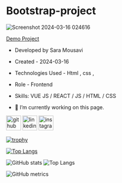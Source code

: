 # Bootstrap-project
![Screenshot 2024-03-16 024616](https://github.com/saaramousavi/Bootstrap-project/assets/159664750/60a53079-a320-4919-b5af-303cebec49f4)

 [Demo Project](https://saaramousavi.github.io/Bootstrap-project/)
 

- Developed by Sara Mousavi

- Created - 2024-03-16

- Technologies Used - Html , css , 

- Role - Frontend
- Skills: VUE JS / REACT / JS / HTML / CSS

- 🔭 I’m currently working on this page. 


[<img src='https://cdn.jsdelivr.net/npm/simple-icons@3.0.1/icons/github.svg' alt='github' height='40'>](https://github.com/saaramousavi)  [<img src='https://cdn.jsdelivr.net/npm/simple-icons@3.0.1/icons/linkedin.svg' alt='linkedin' height='40'>](https://www.linkedin.com/in/www.linkedin.com/in/sara-mousavi-893a1a2a7/)  [<img src='https://cdn.jsdelivr.net/npm/simple-icons@3.0.1/icons/instagram.svg' alt='instagram' height='40'>](https://www.instagram.com/sara_mousavi.web/)  

[![trophy](https://github-profile-trophy.vercel.app/?username=saaramousavi)](https://github.com/ryo-ma/github-profile-trophy)

[![Top Langs](https://github-readme-stats.vercel.app/api/top-langs/?username=saaramousavi)](https://github.com/anuraghazra/github-readme-stats)

![GitHub stats](https://github-readme-stats.vercel.app/api?username=saaramousavi&show_icons=true&count_private=true) 
![Top Langs](https://github-readme-stats.vercel.app/api/top-langs/?username=anuraghazra&hide_progress=true)



![GitHub metrics](https://metrics.lecoq.io/saaramousavi)  

 

